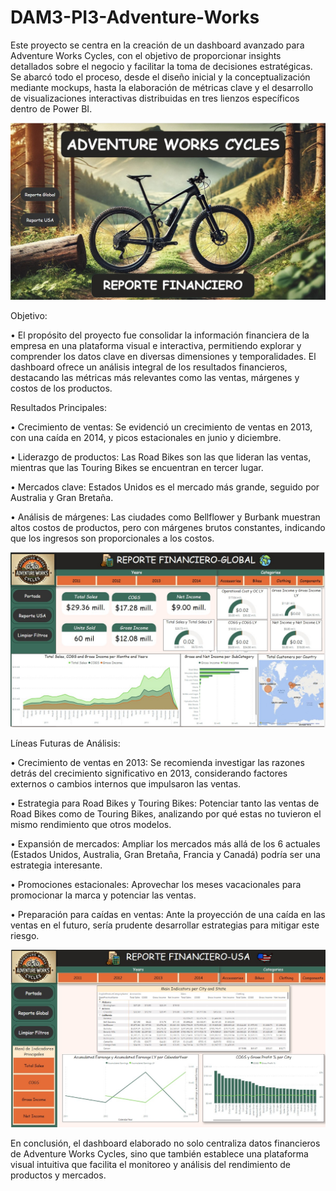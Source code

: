 # DAM3-PI3-Adventure-Works

Este proyecto se centra en la creación de un dashboard avanzado para Adventure Works Cycles, con el objetivo de proporcionar insights detallados sobre el negocio y facilitar la toma de decisiones estratégicas. 
Se abarcó todo el proceso, desde el diseño inicial y la conceptualización mediante mockups, hasta la elaboración de métricas clave y el desarrollo de visualizaciones interactivas distribuidas en tres lienzos específicos dentro de Power BI.

<div>
  <img src="Imagenes/Portada.jpg" alt="Portada" style="max-width: 100%; height: auto;">
</div>

Objetivo:

• El propósito del proyecto fue consolidar la información financiera de la empresa en una plataforma visual e interactiva, permitiendo explorar y comprender los datos clave en diversas dimensiones y temporalidades. El dashboard ofrece un análisis integral de los resultados financieros, destacando las métricas más relevantes como las ventas, márgenes y costos de los productos.

Resultados Principales:

• Crecimiento de ventas: Se evidenció un crecimiento de ventas en 2013, con una caída en 2014, y picos estacionales en junio y diciembre.

• Liderazgo de productos: Las Road Bikes son las que lideran las ventas, mientras que las Touring Bikes se encuentran en tercer lugar.

• Mercados clave: Estados Unidos es el mercado más grande, seguido por Australia y Gran Bretaña.

• Análisis de márgenes: Las ciudades como Bellflower y Burbank muestran altos costos de productos, pero con márgenes brutos constantes, indicando que los ingresos son proporcionales a los costos.


<div>
  <img src="Imagenes/Hoja1.jpg" alt="Portada" style="max-width: 100%; height: auto;">
</div>


Líneas Futuras de Análisis:

• Crecimiento de ventas en 2013: Se recomienda investigar las razones detrás del crecimiento significativo en 2013, considerando factores externos o cambios internos que impulsaron las ventas.

• Estrategia para Road Bikes y Touring Bikes: Potenciar tanto las ventas de Road Bikes como de Touring Bikes, analizando por qué estas no tuvieron el mismo rendimiento que otros modelos.

• Expansión de mercados: Ampliar los mercados más allá de los 6 actuales (Estados Unidos, Australia, Gran Bretaña, Francia y Canadá) podría ser una estrategia interesante.

• Promociones estacionales: Aprovechar los meses vacacionales para promocionar la marca y potenciar las ventas.

• Preparación para caídas en ventas: Ante la proyección de una caída en las ventas en el futuro, sería prudente desarrollar estrategias para mitigar este riesgo.


<div>
  <img src="Imagenes/Hoja2.jpg" alt="Portada" style="max-width: 100%; height: auto;">
</div>


En conclusión, el dashboard elaborado no solo centraliza datos financieros de Adventure Works Cycles, sino que también establece una plataforma visual intuitiva que facilita el monitoreo y análisis del rendimiento de productos y mercados.

